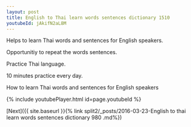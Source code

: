 ```yaml
---
layout: post
title: English to Thai learn words sentences dictionary 1510 
youtubeId: jAkifN2aL8M
---
```

 
 
Helps to learn Thai words and sentences for English speakers.

Opportunitiy to repeat the words sentences. 

Practice Thai language. 
 
10 minutes practice every day. 
 
How to learn Thai words and sentences for English speakers 
 
{% include youtubePlayer.html id=page.youtubeId %}
 
 
[Next]({{ site.baseurl }}{% link  split2/_posts/2016-03-23-English to thai learn words sentences dictionary 980 .md%})
 
